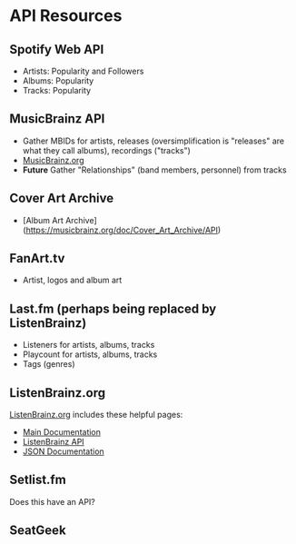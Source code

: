 # API Resources

## Spotify Web API

- Artists: Popularity and Followers
- Albums: Popularity
- Tracks: Popularity

## MusicBrainz API

- Gather MBIDs for artists, releases (oversimplification is "releases" are what they call albums), recordings ("tracks")
- [MusicBrainz.org](https://musicbrainz.org/)
- **Future** Gather "Relationships" (band members, personnel) from tracks

## Cover Art Archive

- [Album Art Archive] (https://musicbrainz.org/doc/Cover_Art_Archive/API)

## FanArt.tv

- Artist, logos and album art

## Last.fm (perhaps being replaced by ListenBrainz)

- Listeners for artists, albums, tracks
- Playcount for artists, albums, tracks
- Tags (genres)

## ListenBrainz.org

[ListenBrainz.org](https://listenbrainz.org/) includes these helpful pages:

- [Main Documentation](https://listenbrainz.readthedocs.io/en/production/)
- [ListenBrainz API](https://listenbrainz.readthedocs.io/en/production/dev/api.html)
- [JSON Documentation](https://listenbrainz.readthedocs.io/en/production/dev/json.html)

## Setlist.fm

Does this have an API?

## SeatGeek
